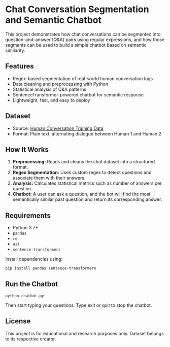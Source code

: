 # Chat Conversation Segmentation and Semantic Chatbot

This project demonstrates how chat conversations can be segmented into question-and-answer (Q&A) pairs using regular expressions, and how those segments can be used to build a simple chatbot based on semantic similarity.

## Features

- Regex-based segmentation of real-world human conversation logs
- Data cleaning and preprocessing with Python
- Statistical analysis of Q&A patterns
- SentenceTransformer-powered chatbot for semantic response
- Lightweight, fast, and easy to deploy

## Dataset

- Source: [Human Conversation Training Data](https://www.kaggle.com/datasets/projjal1/human-conversation-training-data)
- Format: Plain text, alternating dialogue between Human 1 and Human 2

## How It Works

1. **Preprocessing:** Reads and cleans the chat dataset into a structured format.
2. **Regex Segmentation:** Uses custom regex to detect questions and associate them with their answers.
3. **Analysis:** Calculates statistical metrics such as number of answers per question.
4. **Chatbot:** A user can ask a question, and the bot will find the most semantically similar past question and return its corresponding answer.

## Requirements

- Python 3.7+
- `pandas`
- `re`
- `ast`
- `sentence-transformers`

Install dependencies using:

```bash
pip install pandas sentence-transformers
```

## Run the Chatbot
```
python chatbot.py
```
Then start typing your questions. Type exit or quit to stop the chatbot.

## License
This project is for educational and research purposes only. Dataset belongs to its respective creator.
